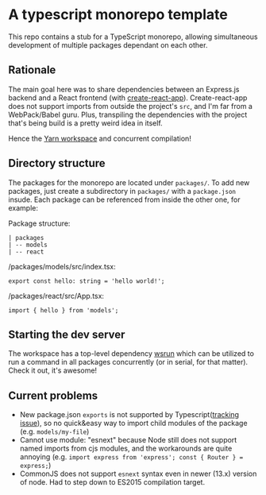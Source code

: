 # A typescript monorepo template
This repo contains a stub for a TypeScript monorepo, allowing simultaneous development of multiple packages dependant on each other.

## Rationale
The main goal here was to share dependencies between an Express.js backend and a React frontend (with [create-react-app](https://github.com/facebook/create-react-app)). Create-react-app does not support imports from outside the project's `src`, and I'm far from a WebPack/Babel guru. Plus, transpiling the dependencies with the project that's being build is a pretty weird idea in itself.

Hence the [Yarn workspace](https://classic.yarnpkg.com/docs/workspaces/) and concurrent compilation!

## Directory structure
The packages for the monorepo are located under `packages/`. To add new packages, just create a subdirectory in `packages/` with a `package.json` insude. Each package can be referenced from inside the other one, for example:

Package structure:
```
| packages
| -- models
| -- react
```

/packages/models/src/index.tsx:
```
export const hello: string = 'hello world!';
```

/packages/react/src/App.tsx:
```
import { hello } from 'models';
```

## Starting the dev server
The workspace has a top-level dependency [wsrun](https://github.com/hfour/wsrun) which can be utilized to run a command in all packages concurrently (or in serial, for that matter). Check it out, it's awesome!

## Current problems
 - New package.json `exports` is not supported by Typescript([tracking issue](https://github.com/microsoft/TypeScript/issues/33079)), so no quick&easy way to import child modules of the package (e.g. `models/my-file`)
 - Cannot use module: "esnext" because Node still does not support named imports from cjs modules, and the workarounds are quite annoying (e.g. `import express from 'express'; const { Router } = express;`)
 - CommonJS does not support `esnext` syntax even in newer (13.x) version of node. Had to step down to ES2015 compilation target.
